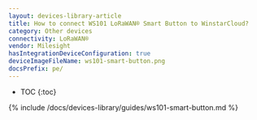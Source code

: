 ```yaml
---
layout: devices-library-article
title: How to connect WS101 LoRaWAN® Smart Button to WinstarCloud?
category: Other devices
connectivity: LoRaWAN®
vendor: Milesight
hasIntegrationDeviceConfiguration: true
deviceImageFileName: ws101-smart-button.png
docsPrefix: pe/
---
```


* TOC
{:toc}

{% include /docs/devices-library/guides/ws101-smart-button.md %}
